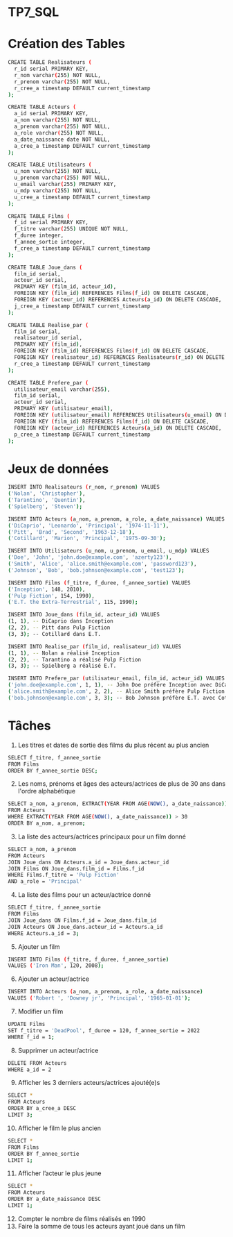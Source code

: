# TP7_SQL

# Création des Tables
```bash
CREATE TABLE Realisateurs (
  r_id serial PRIMARY KEY,
  r_nom varchar(255) NOT NULL,
  r_prenom varchar(255) NOT NULL,
  r_cree_a timestamp DEFAULT current_timestamp
);

CREATE TABLE Acteurs (
  a_id serial PRIMARY KEY,
  a_nom varchar(255) NOT NULL,
  a_prenom varchar(255) NOT NULL,
  a_role varchar(255) NOT NULL,
  a_date_naissance date NOT NULL,
  a_cree_a timestamp DEFAULT current_timestamp
);

CREATE TABLE Utilisateurs (
  u_nom varchar(255) NOT NULL,
  u_prenom varchar(255) NOT NULL,
  u_email varchar(255) PRIMARY KEY,
  u_mdp varchar(255) NOT NULL,
  u_cree_a timestamp DEFAULT current_timestamp
);

CREATE TABLE Films (
  f_id serial PRIMARY KEY,
  f_titre varchar(255) UNIQUE NOT NULL,
  f_duree integer,
  f_annee_sortie integer,
  f_cree_a timestamp DEFAULT current_timestamp
);

CREATE TABLE Joue_dans (
  film_id serial,
  acteur_id serial,
  PRIMARY KEY (film_id, acteur_id),
  FOREIGN KEY (film_id) REFERENCES Films(f_id) ON DELETE CASCADE,
  FOREIGN KEY (acteur_id) REFERENCES Acteurs(a_id) ON DELETE CASCADE,
  j_cree_a timestamp DEFAULT current_timestamp
);

CREATE TABLE Realise_par (
  film_id serial,
  realisateur_id serial,
  PRIMARY KEY (film_id),
  FOREIGN KEY (film_id) REFERENCES Films(f_id) ON DELETE CASCADE,
  FOREIGN KEY (realisateur_id) REFERENCES Realisateurs(r_id) ON DELETE CASCADE,
  r_cree_a timestamp DEFAULT current_timestamp
);

CREATE TABLE Prefere_par (
  utilisateur_email varchar(255),
  film_id serial,
  acteur_id serial,
  PRIMARY KEY (utilisateur_email),
  FOREIGN KEY (utilisateur_email) REFERENCES Utilisateurs(u_email) ON DELETE CASCADE,
  FOREIGN KEY (film_id) REFERENCES Films(f_id) ON DELETE CASCADE,
  FOREIGN KEY (acteur_id) REFERENCES Acteurs(a_id) ON DELETE CASCADE,
  p_cree_a timestamp DEFAULT current_timestamp
);
```
# Jeux de données
```bash
INSERT INTO Realisateurs (r_nom, r_prenom) VALUES
('Nolan', 'Christopher'),
('Tarantino', 'Quentin'),
('Spielberg', 'Steven');

INSERT INTO Acteurs (a_nom, a_prenom, a_role, a_date_naissance) VALUES
('DiCaprio', 'Leonardo', 'Principal', '1974-11-11'),
('Pitt', 'Brad', 'Second', '1963-12-18'),
('Cotillard', 'Marion', 'Principal', '1975-09-30');

INSERT INTO Utilisateurs (u_nom, u_prenom, u_email, u_mdp) VALUES
('Doe', 'John', 'john.doe@example.com', 'azerty123'),
('Smith', 'Alice', 'alice.smith@example.com', 'password123'),
('Johnson', 'Bob', 'bob.johnson@example.com', 'test123');

INSERT INTO Films (f_titre, f_duree, f_annee_sortie) VALUES
('Inception', 148, 2010),
('Pulp Fiction', 154, 1990),
('E.T. the Extra-Terrestrial', 115, 1990);

INSERT INTO Joue_dans (film_id, acteur_id) VALUES
(1, 1), -- DiCaprio dans Inception
(2, 2), -- Pitt dans Pulp Fiction
(3, 3); -- Cotillard dans E.T.

INSERT INTO Realise_par (film_id, realisateur_id) VALUES
(1, 1), -- Nolan a réalisé Inception
(2, 2), -- Tarantino a réalisé Pulp Fiction
(3, 3); -- Spielberg a réalisé E.T.

INSERT INTO Prefere_par (utilisateur_email, film_id, acteur_id) VALUES
('john.doe@example.com', 1, 1), -- John Doe préfère Inception avec DiCaprio
('alice.smith@example.com', 2, 2), -- Alice Smith préfère Pulp Fiction avec Pitt
('bob.johnson@example.com', 3, 3); -- Bob Johnson préfère E.T. avec Cotillard
```

# Tâches
1)	Les titres et dates de sortie des films du plus récent au plus ancien
```bash
SELECT f_titre, f_annee_sortie 
FROM Films
ORDER BY f_annee_sortie DESC;
```
2)	Les noms, prénoms et âges des acteurs/actrices de plus de 30 ans dans l'ordre alphabétique
```bash
SELECT a_nom, a_prenom, EXTRACT(YEAR FROM AGE(NOW(), a_date_naissance)) AS age
FROM Acteurs
WHERE EXTRACT(YEAR FROM AGE(NOW(), a_date_naissance)) > 30
ORDER BY a_nom, a_prenom;
```
3)	La liste des acteurs/actrices principaux pour un film donné
```bash
SELECT a_nom, a_prenom
FROM Acteurs
JOIN Joue_dans ON Acteurs.a_id = Joue_dans.acteur_id
JOIN Films ON Joue_dans.film_id = Films.f_id
WHERE Films.f_titre = 'Pulp Fiction'
AND a_role = 'Principal'
```
4)	La liste des films pour un acteur/actrice donné
```bash
SELECT f_titre, f_annee_sortie
FROM Films
JOIN Joue_dans ON Films.f_id = Joue_dans.film_id
JOIN Acteurs ON Joue_dans.acteur_id = Acteurs.a_id
WHERE Acteurs.a_id = 3;
```
5)	Ajouter un film
```bash
INSERT INTO Films (f_titre, f_duree, f_annee_sortie)
VALUES ('Iron Man', 120, 2008);
```
6)	Ajouter un acteur/actrice
```bash
INSERT INTO Acteurs (a_nom, a_prenom, a_role, a_date_naissance)
VALUES ('Robert ', 'Downey jr', 'Principal', '1965-01-01');
```
7)	Modifier un film
```bash
UPDATE Films
SET f_titre = 'DeadPool', f_duree = 120, f_annee_sortie = 2022
WHERE f_id = 1;
```
8)	Supprimer un acteur/actrice
```bash
DELETE FROM Acteurs
WHERE a_id = 2
```
9)	Afficher les 3 derniers acteurs/actrices ajouté(e)s
```bash
SELECT *
FROM Acteurs
ORDER BY a_cree_a DESC
LIMIT 3;
```
10)	Afficher le film le plus ancien
```bash
SELECT *
FROM Films
ORDER BY f_annee_sortie
LIMIT 1;
```
11)	Afficher l’acteur le plus jeune
```bash
SELECT *
FROM Acteurs
ORDER BY a_date_naissance DESC
LIMIT 1;
```
12)	Compter le nombre de films réalisés en 1990
13)	Faire la somme de tous les acteurs ayant joué dans un film
